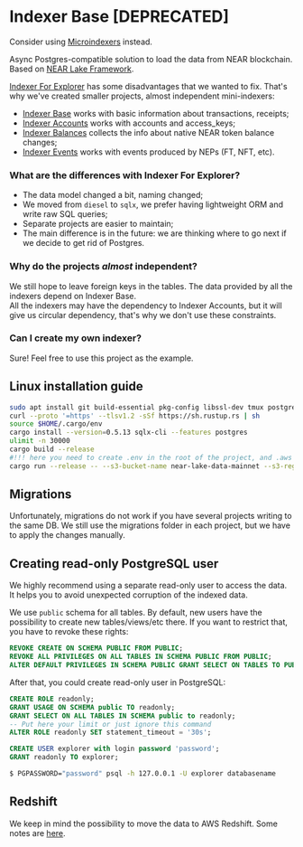 # Indexer Base [DEPRECATED]

Consider using [Microindexers](https://github.com/near/near-microindexers) instead.

Async Postgres-compatible solution to load the data from NEAR blockchain.
Based on [NEAR Lake Framework](https://github.com/near/near-lake-framework-rs).

[Indexer For Explorer](https://github.com/near/near-indexer-for-explorer) has some disadvantages that we wanted to fix.
That's why we've created smaller projects, almost independent mini-indexers:
- [Indexer Base](https://github.com/near/near-indexer-base) works with basic information about transactions, receipts;
- [Indexer Accounts](https://github.com/near/near-indexer-accounts) works with accounts and access_keys;
- [Indexer Balances](https://github.com/near/near-indexer-balances) collects the info about native NEAR token balance changes;
- [Indexer Events](https://github.com/near/near-indexer-events) works with events produced by NEPs (FT, NFT, etc).

### What are the differences with Indexer For Explorer?

- The data model changed a bit, naming changed;
- We moved from `diesel` to `sqlx`, we prefer having lightweight ORM and write raw SQL queries;
- Separate projects are easier to maintain;
- The main difference is in the future: we are thinking where to go next if we decide to get rid of Postgres.

### Why do the projects _almost_ independent?

We still hope to leave foreign keys in the tables.
The data provided by all the indexers depend on Indexer Base.  
All the indexers may have the dependency to Indexer Accounts, but it will give us circular dependency, that's why we don't use these constraints.

### Can I create my own indexer?

Sure!
Feel free to use this project as the example.

## Linux installation guide

```bash
sudo apt install git build-essential pkg-config libssl-dev tmux postgresql-client libpq-dev -y
curl --proto '=https' --tlsv1.2 -sSf https://sh.rustup.rs | sh
source $HOME/.cargo/env
cargo install --version=0.5.13 sqlx-cli --features postgres
ulimit -n 30000
cargo build --release
#!!! here you need to create .env in the root of the project, and .aws in ~
cargo run --release -- --s3-bucket-name near-lake-data-mainnet --s3-region-name eu-central-1 --start-block-height 9820210
```

## Migrations

Unfortunately, migrations do not work if you have several projects writing to the same DB.
We still use the migrations folder in each project, but we have to apply the changes manually.

## Creating read-only PostgreSQL user

We highly recommend using a separate read-only user to access the data.
It helps you to avoid unexpected corruption of the indexed data.

We use `public` schema for all tables.
By default, new users have the possibility to create new tables/views/etc there.
If you want to restrict that, you have to revoke these rights:

```sql
REVOKE CREATE ON SCHEMA PUBLIC FROM PUBLIC;
REVOKE ALL PRIVILEGES ON ALL TABLES IN SCHEMA PUBLIC FROM PUBLIC;
ALTER DEFAULT PRIVILEGES IN SCHEMA PUBLIC GRANT SELECT ON TABLES TO PUBLIC;
```

After that, you could create read-only user in PostgreSQL:

```sql
CREATE ROLE readonly;
GRANT USAGE ON SCHEMA public TO readonly;
GRANT SELECT ON ALL TABLES IN SCHEMA public to readonly;
-- Put here your limit or just ignore this command
ALTER ROLE readonly SET statement_timeout = '30s';

CREATE USER explorer with login password 'password';
GRANT readonly TO explorer;
```

```bash
$ PGPASSWORD="password" psql -h 127.0.0.1 -U explorer databasename
```

## Redshift

We keep in mind the possibility to move the data to AWS Redshift.
Some notes are [here](redshift/REDSHIFT_NOTES.md).